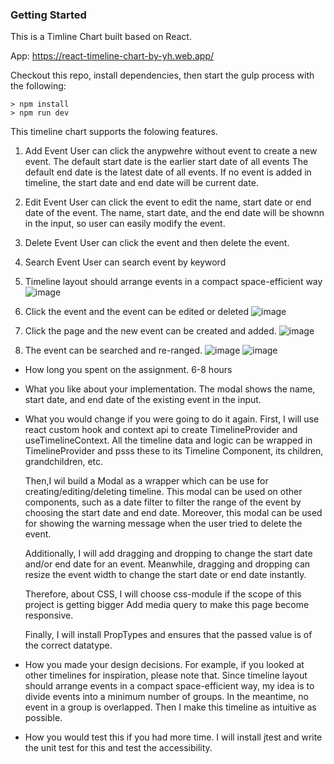 ### Getting Started
This is a Timline Chart built based on React.

App: https://react-timeline-chart-by-yh.web.app/

Checkout this repo, install dependencies, then start the gulp process with the following:

```
> npm install
> npm run dev
```

This timeline chart supports the folowing features.
1. Add Event
User can click the anypwehre without event to create a new event.
The default start date is the earlier start date of all events
The default end date is the latest date of all events.
If no event is added in timeline, the start date and end date will be current date.

3. Edit Event
User can click the event to edit the name, start date or end date of the event.
The name, start date, and the end date will be shownn in the input, 
so user can easily modify the event.

4. Delete Event
User can click the event and then delete the event.

5. Search Event
User can search event by keyword


1. Timeline layout should arrange events in a compact space-efficient way
![image](https://github.com/johnnyhsu1106/react-timeline/assets/18588513/d783e8ca-6ba8-4f50-b503-536d67f385d7)


2. Click the event and the event can be edited or deleted
![image](https://github.com/johnnyhsu1106/react-timeline/assets/18588513/ae2d94f6-30a5-44e0-9fda-bc48d689deed)

   
3. Click the page and the new event can be created and added.
![image](https://github.com/johnnyhsu1106/react-timeline/assets/18588513/11feeddc-50ea-45a6-9d7f-0cf3d6b28d81)



4. The event can be searched and re-ranged.
![image](https://github.com/johnnyhsu1106/react-timeline/assets/18588513/c0b59698-6d21-4646-9d8a-8a7e8d8dbe0a)
![image](https://github.com/johnnyhsu1106/react-timeline/assets/18588513/96de512a-6ba0-4a34-8dbe-91a3accf3300)




* How long you spent on the assignment.
  6-8 hours

* What you like about your implementation.
  The modal shows the name, start date, and end date of the existing event in the input.

* What you would change if you were going to do it again.
  First, I will use react custom hook and context api to create TimelineProvider and useTimelineContext.
  All the timeline data and logic can be wrapped in TimelineProvider and psss these to its Timeline Component, its children, grandchildren, etc.

  Then,I wil build a Modal as a wrapper which can be use for creating/editing/deleting timeline.
  This modal can be used on other components, such as a date filter to filter the range of the event by choosing the start date and end date.
  Moreover, this modal can be used for showing the warning message when the user tried to delete the event.

  Additionally, I will add dragging and dropping to change the start date and/or end date for an event. 
  Meanwhile, dragging and dropping can resize the event width to change the start date or end date instantly.

  Therefore, about CSS, I will choose css-module if the scope of this project is getting bigger
  Add media query to make this page become responsive.

  Finally, I will install PropTypes and ensures that the passed value is of the correct datatype.

* How you made your design decisions. For example, if you looked at other timelines for inspiration, please note that.
  Since timeline layout should arrange events in a compact space-efficient way, 
  my idea is to divide events into a minimum number of groups. In the meantime, no event in a group is overlapped. 
  Then I make this timeline as intuitive as possible.

* How you would test this if you had more time.
  I will install jtest and write the unit test for this and test the accessibility.
